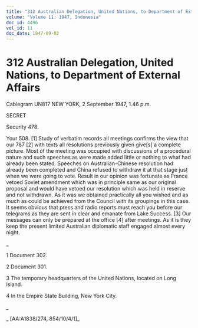 ```yaml
---
title: "312 Australian Delegation, United Nations, to Department of External Affairs"
volume: "Volume 11: 1947, Indonesia"
doc_id: 4496
vol_id: 11
doc_date: 1947-09-02
---
```


# 312 Australian Delegation, United Nations, to Department of External Affairs

Cablegram UN817 NEW YORK, 2 September 1947, 1.46 p.m.

SECRET

Security 478.

Your 508. [1] Study of verbatim records all meetings confirms the view that our 787 [2] with texts all resolutions previously given give[s] a complete picture. Most of the meeting was occupied with discussions of a procedural nature and such speeches as were made added little or nothing to what had already been stated. Speeches on Australian-Chinese resolution had already been completed and China refused to withdraw it at that stage just when we were going to vote. Result in our opinion was fortunate as France vetoed Soviet amendment which was in principle same as our original proposal and would have vetoed our resolution which was held in reserve and not withdrawn. As it was we obtained practically all you wished and as much as could be achieved from the Council with its groupings in this case. It seems obvious that press and radio reports must reach you before our telegrams as they are sent in clear and emanate from Lake Success. [3] Our messages can only be prepared at the office [4] after meetings. As it is they keep the present limited Australian diplomatic staff engaged almost every night.

_

1 Document 302.

2 Document 301.

3 The temporary headquarters of the United Nations, located on Long Island.

4 In the Empire State Building, New York City.

_

_ [AA:A1838/274, 854/10/4/1]_

